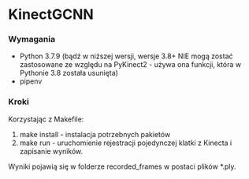 # KinectGCNN

### Wymagania
- Python 3.7.9 (bądź w niższej wersji, wersje 3.8+ NIE mogą zostać zastosowane ze względu na PyKinect2 - używa ona funkcji, która w Pythonie 3.8 została usunięta)
- pipenv

### Kroki
Korzystając z Makefile:
1. make install - instalacja potrzebnych pakietów
2. make run - uruchomienie rejestracji pojedynczej klatki z Kinecta i zapisanie wyników.

Wyniki pojawią się w folderze recorded_frames w postaci plików *.ply.